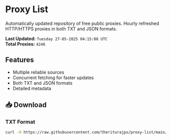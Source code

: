 # Proxy List

Automatically updated repository of free public proxies. Hourly refreshed HTTP/HTTPS proxies in both TXT and JSON formats.

**Last Updated:** `Tuesday 27-05-2025 04:15:08 UTC`  
**Total Proxies:** `4246`

## Features
- Multiple reliable sources
- Concurrent fetching for faster updates
- Both TXT and JSON formats
- Detailed metadata

## 📥 Download

### TXT Format
```bash
curl -O https://raw.githubusercontent.com/theriturajps/proxy-list/main/proxies.txt